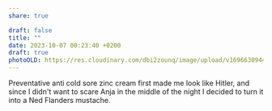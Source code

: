 ```yaml
---
share: true

draft: false
title: ""
date: 2023-10-07 00:23:40 +0200
draft: true
photoOLD: https://res.cloudinary.com/dbi2zounq/image/upload/v1696630944/ojm04a426itdn1yg9tvv.heic
---
```


Preventative anti cold sore zinc cream first made me look like Hitler, and since I didn't want to scare Anja in the middle of the night I decided to turn it into a Ned Flanders mustache.
